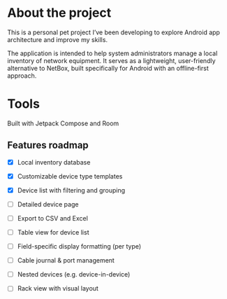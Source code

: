 # About the project
This is a personal pet project I’ve been developing to explore Android app architecture and improve my skills.

The application is intended to help system administrators manage a local inventory of network equipment.
It serves as a lightweight, user-friendly alternative to NetBox, built specifically for Android with an offline-first approach.

# Tools
Built with Jetpack Compose and Room

## Features roadmap
- [x] Local inventory database
- [x] Customizable device type templates
- [x] Device list with filtering and grouping

- [ ] Detailed device page
- [ ] Export to CSV and Excel
- [ ] Table view for device list
- [ ] Field-specific display formatting (per type)
- [ ] Cable journal & port management
- [ ] Nested devices (e.g. device-in-device)
- [ ] Rack view with visual layout